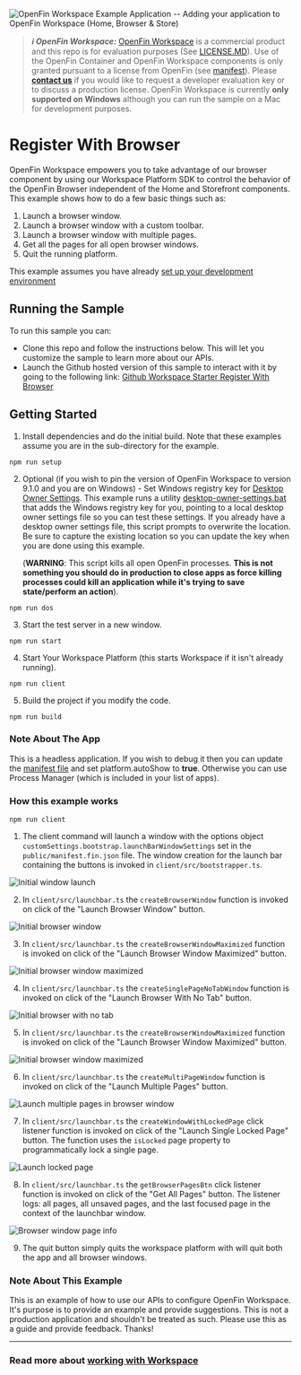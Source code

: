 ![OpenFin Workspace Example Application -- Adding your application to OpenFin Workspace (Home, Browser & Store)](../../assets/OpenFin-Workspace-Starter.png)

> **_:information_source: OpenFin Workspace:_** [OpenFin Workspace](https://www.openfin.co/workspace/) is a commercial product and this repo is for evaluation purposes (See [LICENSE.MD](LICENSE.MD)). Use of the OpenFin Container and OpenFin Workspace components is only granted pursuant to a license from OpenFin (see [manifest](public/manifest.fin.json)). Please [**contact us**](https://www.openfin.co/workspace/poc/) if you would like to request a developer evaluation key or to discuss a production license.
> OpenFin Workspace is currently **only supported on Windows** although you can run the sample on a Mac for development purposes.

# Register With Browser

OpenFin Workspace empowers you to take advantage of our browser component by using our Workspace Platform SDK to control the behavior of the OpenFin Browser independent of the Home and Storefront components. This example shows how to do a few basic things such as:

1. Launch a browser window.
2. Launch a browser window with a custom toolbar.
3. Launch a browser window with multiple pages.
4. Get all the pages for all open browser windows.
5. Quit the running platform.

This example assumes you have already [set up your development environment](https://developers.openfin.co/of-docs/docs/set-up-your-dev-environment)

## Running the Sample

To run this sample you can:

- Clone this repo and follow the instructions below. This will let you customize the sample to learn more about our APIs.
- Launch the Github hosted version of this sample to interact with it by going to the following link: [Github Workspace Starter Register With Browser](https://start.openfin.co/?manifest=https%3A%2F%2Fbuilt-on-openfin.github.io%2Fworkspace-starter%2Fworkspace%2Fv9.1.0%2Fregister-with-browser%2Fmanifest.fin.json)

## Getting Started

1. Install dependencies and do the initial build. Note that these examples assume you are in the sub-directory for the example.

```shell
npm run setup
```

2. Optional (if you wish to pin the version of OpenFin Workspace to version 9.1.0 and you are on Windows) - Set Windows registry key for [Desktop Owner Settings](https://developers.openfin.co/docs/desktop-owner-settings).
   This example runs a utility [desktop-owner-settings.bat](../common/desktop-owner-settings.bat) that adds the Windows registry key for you, pointing to a local desktop owner
   settings file so you can test these settings. If you already have a desktop owner settings file, this script prompts to overwrite the location. Be sure to capture the existing location so you can update the key when you are done using this example.

   (**WARNING**: This script kills all open OpenFin processes. **This is not something you should do in production to close apps as force killing processes could kill an application while it's trying to save state/perform an action**).

```shell
npm run dos
```

3. Start the test server in a new window.

```shell
npm run start
```

4. Start Your Workspace Platform (this starts Workspace if it isn't already running).

```shell
npm run client
```

5. Build the project if you modify the code.

```shell
npm run build
```

### Note About The App

This is a headless application. If you wish to debug it then you can update the [manifest file](public/manifest.fin.json) and set platform.autoShow to **true**. Otherwise you can use Process Manager (which is included in your list of apps).

### How this example works

```shell
npm run client
```

1. The client command will launch a window with the options object `customSettings.bootstrap.launchBarWindowSettings` set in the `public/manifest.fin.json` file. The window creation for the launch bar containing the buttons is invoked in `client/src/bootstrapper.ts`.

![Initial window launch](./assets/Launch-App.gif)

2. In `client/src/launchbar.ts` the `createBrowserWindow` function is invoked on click of the "Launch Browser Window" button.

![Initial browser window](./assets/Launch-Browser-Window.gif)

3. In `client/src/launchbar.ts` the `createBrowserWindowMaximized` function is invoked on click of the "Launch Browser Window Maximized" button.

![Initial browser window maximized](./assets/Launch-Browser-Window-Maximized.gif)

4. In `client/src/launchbar.ts` the `createSinglePageNoTabWindow` function is invoked on click of the "Launch Browser With No Tab" button.

![Initial browser with no tab](./assets/Launch-Browser-No-Tab.gif)

5. In `client/src/launchbar.ts` the `createBrowserWindowMaximized` function is invoked on click of the "Launch Browser Window Maximized" button.

![Initial browser window maximized](./assets/Launch-Browser-Window-Maximized.gif)

6. In `client/src/launchbar.ts` the `createMultiPageWindow` function is invoked on click of the "Launch Multiple Pages" button.

![Launch multiple pages in browser window](./assets/Multiple-Pages.gif)

7. In `client/src/launchbar.ts` the `createWindowWithLockedPage` click listener function is invoked on click of the "Launch Single Locked Page" button. The function uses the `isLocked` page property to programmatically lock a single page.

![Launch locked page](./assets/Launch-Locked-Page.gif)

8. In `client/src/launchbar.ts` the `getBrowserPagesBtn` click listener function is invoked on click of the "Get All Pages" button. The listener logs: all pages, all unsaved pages, and the last focused page in the context of the launchbar window.

![Browser window page info](./assets/Page-Info.gif)

9. The quit button simply quits the workspace platform with will quit both the app and all browser windows.

### Note About This Example

This is an example of how to use our APIs to configure OpenFin Workspace. It's purpose is to provide an example and provide suggestions. This is not a production application and shouldn't be treated as such. Please use this as a guide and provide feedback. Thanks!

---

### Read more about [working with Workspace](https://developers.openfin.co/of-docs/docs/overview-of-workspace)
